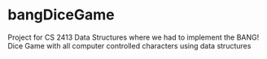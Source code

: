 # bangDiceGame
Project for CS 2413 Data Structures where we had to implement the BANG! Dice Game with all computer controlled characters using data structures
